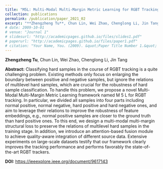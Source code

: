 ```yaml
---
title: "M5L: Multi-Modal Multi-Margin Metric Learning for RGBT Tracking (TIP 2021)"
collection: publications
permalink: /publication/paper_2021_02
excerpt: "**Zhengzheng Tu**, Chun Lin, Wei Zhao, Chenglong Li, Jin Tang"
# date: 2009-10-01
# venue: "Journal 1"
# slidesurl: "http://academicpages.github.io/files/slides1.pdf"
# paperurl: "http://academicpages.github.io/files/paper1.pdf"
# citation: "Your Name, You. (2009). &quot;Paper Title Number 1.&quot; <i>Journal 1</i>. 1(1)."
---
```


**Zhengzheng Tu**, Chun Lin, Wei Zhao, Chenglong Li, Jin Tang

**Abstract:** Classifying hard samples in the course of RGBT tracking is a quite challenging problem. Existing methods only focus on enlarging the boundary between positive and negative samples, but ignore the relations of multilevel hard samples, which are crucial for the robustness of hard sample classification. To handle this problem, we propose a novel Multi-Modal Multi-Margin Metric Learning framework named M 5 L for RGBT tracking. In particular, we divided all samples into four parts including normal positive, normal negative, hard positive and hard negative ones, and aim to leverage their relations to improve the robustness of feature embeddings, e.g., normal positive samples are closer to the ground truth than hard positive ones. To this end, we design a multi-modal multi-margin structural loss to preserve the relations of multilevel hard samples in the training stage. In addition, we introduce an attention-based fusion module to achieve quality-aware integration of different source data. Extensive experiments on large-scale datasets testify that our framework clearly improves the tracking performance and performs favorably the state-of-the-art RGBT trackers.

**DOI:** https://ieeexplore.ieee.org/document/9617143
